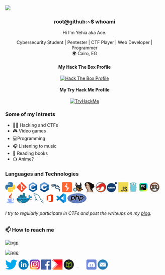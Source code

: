 <!-- @format -->

<img src='https://readme-typing-svg.demolab.com?font=Fira+Code&pause=1000&color=10F76E&background=000000&center=true&vCenter=true&width=435&lines=H3ll0%2C+Fri3nd'>

<h3 align='center'> root@github:~$ whoami </h3>

<p align='center'>Hi I'm Yehia aka Ace.</p>

<p align='center'>Cybersecurity Student | Pentester | CTF Player | Web Developer | Programmer <br> 🌍 Cairo, EG</p>

<div align='center'>
<h4>My Hack The Box Profile</h4>
<a title="Hack The Box Profile" href="https://www.hackthebox.eu/profile/492470">
<img src="http://www.hackthebox.com/badge/image/492470" alt="Hack The Box Profile"></a>
<h4>My Try Hack Me Profile</h4>
<a title="Try Hack Me Profile" href="https://tryhackme.com/p/Acelxrd">
 <img src="https://tryhackme-badges.s3.amazonaws.com/Acelxrd.png" alt="TryHackMe"></a>
</div>

### Some of my intrests

-   👨‍💻 Hacking and CTFs
-   🎮 Video games
-   💻Programming
-   🎧 Listening to music
-   📖 Reading books
-   📺 Anime?

### Languages and Technologies

![Python](./icons/python.png "Python")
![git](./icons/git.png "git")
![C](./icons/c.png "C")
![C++](./icons/cpp.png "C++")
![Kali Linux](./icons/KaliLinux.png "Kali Linux")
![BurpSuite](./icons/BurpSuite.png "BurpSuite")
![Autopsy](./icons/Autopsy.png "Autopsy")
![IDA](./icons/idapro.png "IDA")
![Ghidra](./icons/Ghidra.png "Ghidra")
![NASM](./icons/nasm.png "NASM")
![Javascript](./icons/javascript.png "Javascript")
![Golang](./icons/golang.png "Golang")
![Pycharm](./icons/Pycharm.png "Pycharm")
![Rust](./icons/rust.png "Rust")
![Java](./icons/Java.png "Java")
![Docker](./icons/Docker.png "Docker")
![mysql](./icons/mysql.png "mysql")
![Microsoft Office](./icons/office.png "Microsoft Office")
![VScode](./icons/VScode.png "VScode")
![PHP](./icons/php.png "PHP")

###### I try to regularly participate in CTFs and post the writeups on my [blog]("https://blog.acelxrd.com").

### 📫 How to reach me

[![pgp](https://img.shields.io/badge/pgp-0x8A5FEE03649B4E2A-313131?style=flat&labelColor=313131&color=313131)](https://github.com/acelxrd95.gpg)

[![pgp](https://img.shields.io/badge/pgp-0x5836DA91F74FADFC-313131?style=flat&labelColor=313131&color=313131)](https://github.com/acelxrd95.gpg)

[![Twitter](./icons/twitter.png "twitter")](https://twitter.com/Acelxrd)
[![Linkedin](./icons/linkedin.png)](https://www.linkedin.com/in/acelxrd/)
[![Instagram](./icons/instagram.png "instagram")](https://www.instagram.com/acelxrd/)
[![Facebook](./icons/facebook.png "facebook")](https://www.facebook.com/acelxrd/)
[![CTFtime](./icons/ctftime.png "CTFtime")](https://ctftime.com/acelxrd)
[![Hack The Box](./icons/hackthebox.png "Hack The Box")](https://app.hackthebox.com/profile/492470)
[![Github](./icons/github.png "Github")](https://github.com/acelxrd)
[![Discord](./icons/discord.png "Discord")](http://discordapp.com/users/292026785674166283)
[![Email](./icons/mail.png "Email")](mailto:yehia.gouda@disroot.org)
